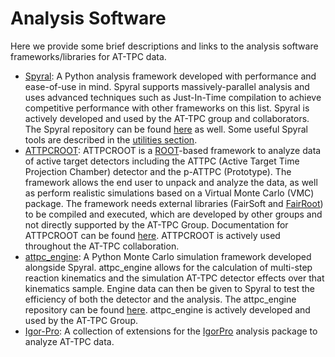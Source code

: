 # Analysis Software

Here we provide some brief descriptions and links to the analysis software frameworks/libraries for AT-TPC data.

- [Spyral](https://attpc.github.io/Spyral): A Python analysis framework developed with performance and ease-of-use in mind. Spyral supports massively-parallel analysis and uses advanced techniques such as Just-In-Time compilation to achieve competitive performance with other frameworks on this list. Spyral is actively developed and used by the AT-TPC group and collaborators. The Spyral repository can be found [here](https://github.com/ATTPC/Spyral/) as well. Some useful Spyral tools are described in the [utilities section](./utilities.md).
- [ATTPCROOT](https://github.com/ATTPC/ATTPCROOTv2): ATTPCROOT is a [ROOT](https://root.cern/)-based framework to analyze data of active target detectors including the ATTPC (Active Target Time Projection Chamber) detector and the p-ATTPC (Prototype). The framework allows the end user to unpack and analyze the data, as well as perform realistic simulations based on a Virtual Monte Carlo (VMC) package. The framework needs external libraries (FairSoft and [FairRoot](https://fairroot.gsi.de/)) to be compiled and executed, which are developed by other groups and not directly supported by the AT-TPC Group. Documentation for ATTPCROOT can be found [here](https://github.com/ATTPC/ATTPCROOTv2/wiki). ATTPCROOT is actively used throughout the AT-TPC collaboration.
- [attpc_engine](https://attpc.github.io/attpc_engine): A Python Monte Carlo simulation framework developed alongside Spyral. attpc_engine allows for the calculation of multi-step reaction kinematics and the simulation AT-TPC detector effects over that kinematics sample. Engine data can then be given to Spyral to test the efficiency of both the detector and the analysis. The attpc_engine repository can be found [here](https://github.com/ATTPC/attpc_engine). attpc_engine is actively developed and used by the AT-TPC Group.
- [Igor-Pro](https://github.com/ATTPC/Igor-Pro): A collection of extensions for the [IgorPro](https://www.wavemetrics.com/) analysis package to analyze AT-TPC data.